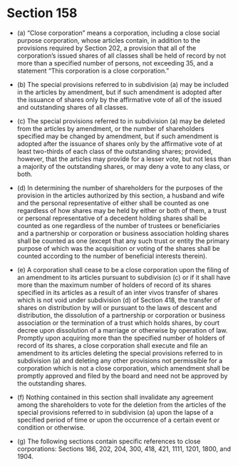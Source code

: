 # Section 158

- (a) “Close corporation” means a corporation, including a close social purpose corporation, whose articles contain, in addition to the provisions required by Section 202, a provision that all of the corporation’s issued shares of all classes shall be held of record by not more than a specified number of persons, not exceeding 35, and a statement “This corporation is a close corporation.”

- (b) The special provisions referred to in subdivision (a) may be included in the articles by amendment, but if such amendment is adopted after the issuance of shares only by the affirmative vote of all of the issued and outstanding shares of all classes.

- (c) The special provisions referred to in subdivision (a) may be deleted from the articles by amendment, or the number of shareholders specified may be changed by amendment, but if such amendment is adopted after the issuance of shares only by the affirmative vote of at least two-thirds of each class of the outstanding shares; provided, however, that the articles may provide for a lesser vote, but not less than a majority of the outstanding shares, or may deny a vote to any class, or both.

- (d) In determining the number of shareholders for the purposes of the provision in the articles authorized by this section, a husband and wife and the personal representative of either shall be counted as one regardless of how shares may be held by either or both of them, a trust or personal representative of a decedent holding shares shall be counted as one regardless of the number of trustees or beneficiaries and a partnership or corporation or business association holding shares shall be counted as one (except that any such trust or entity the primary purpose of which was the acquisition or voting of the shares shall be counted according to the number of beneficial interests therein).

- (e) A corporation shall cease to be a close corporation upon the filing of an amendment to its articles pursuant to subdivision (c) or if it shall have more than the maximum number of holders of record of its shares specified in its articles as a result of an inter vivos transfer of shares which is not void under subdivision (d) of Section 418, the transfer of shares on distribution by will or pursuant to the laws of descent and distribution, the dissolution of a partnership or corporation or business association or the termination of a trust which holds shares, by court decree upon dissolution of a marriage or otherwise by operation of law. Promptly upon acquiring more than the specified number of holders of record of its shares, a close corporation shall execute and file an amendment to its articles deleting the special provisions referred to in subdivision (a) and deleting any other provisions not permissible for a corporation which is not a close corporation, which amendment shall be promptly approved and filed by the board and need not be approved by the outstanding shares.

- (f) Nothing contained in this section shall invalidate any agreement among the shareholders to vote for the deletion from the articles of the special provisions referred to in subdivision (a) upon the lapse of a specified period of time or upon the occurrence of a certain event or condition or otherwise.

- (g) The following sections contain specific references to close corporations: Sections 186, 202, 204, 300, 418, 421, 1111, 1201, 1800, and 1904.